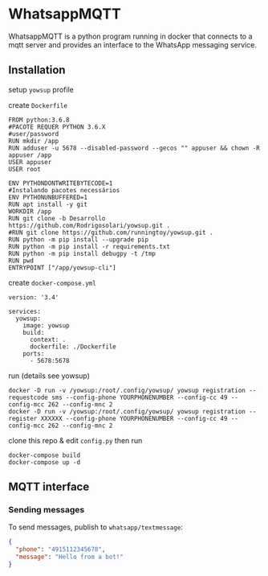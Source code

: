 # WhatsappMQTT

WhatsappMQTT is a python program running in docker that connects to a mqtt server and provides an interface to the WhatsApp messaging service.

## Installation
setup `yowsup`  profile

create `Dockerfile`

```
FROM python:3.6.8
#PACOTE REQUER PYTHON 3.6.X
#user/password
RUN mkdir /app
RUN adduser -u 5678 --disabled-password --gecos "" appuser && chown -R appuser /app
USER appuser
USER root

ENV PYTHONDONTWRITEBYTECODE=1
#Instalando pacotes necessários
ENV PYTHONUNBUFFERED=1
RUN apt install -y git
WORKDIR /app
RUN git clone -b Desarrollo https://github.com/Rodrigosolari/yowsup.git .
#RUN git clone https://github.com/runningtoy/yowsup.git .
RUN python -m pip install --upgrade pip
RUN python -m pip install -r requirements.txt
RUN python -m pip install debugpy -t /tmp
RUN pwd
ENTRYPOINT ["/app/yowsup-cli"]
```

create `docker-compose.yml`
```
version: '3.4'

services:
  yowsup:
    image: yowsup
    build:
      context: .
      dockerfile: ./Dockerfile
    ports:
      - 5678:5678
```

run (details see yowsup)
```
docker -D run -v /yowsup:/root/.config/yowsup/ yowsup registration --requestcode sms --config-phone YOURPHONENUMBER --config-cc 49 --config-mcc 262 --config-mnc 2
docker -D run -v /yowsup:/root/.config/yowsup/ yowsup registration --register XXXXXX --config-phone YOURPHONENUMBER --config-cc 49 --config-mcc 262 --config-mnc 2

```



clone this repo & edit `config.py` then run 
```
docker-compose build
docker-compose up -d
```

## MQTT interface

### Sending messages
To send messages, publish to `whatsapp/textmessage`:

```json
{
  "phone": "4915112345678",
  "message": "Hello from a bot!"
}
```
